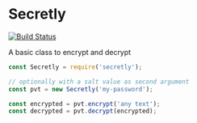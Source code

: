 # Secretly

[![Build Status](https://travis-ci.com/WebReflection/secretly.svg?branch=master)](https://travis-ci.com/WebReflection/secretly) 

A basic class to encrypt and decrypt

```js
const Secretly = require('secretly');

// optionally with a salt value as second argument
const pvt = new Secretly('my-password');

const encrypted = pvt.encrypt('any text');
const decrypted = pvt.decrypt(encrypted);
```

